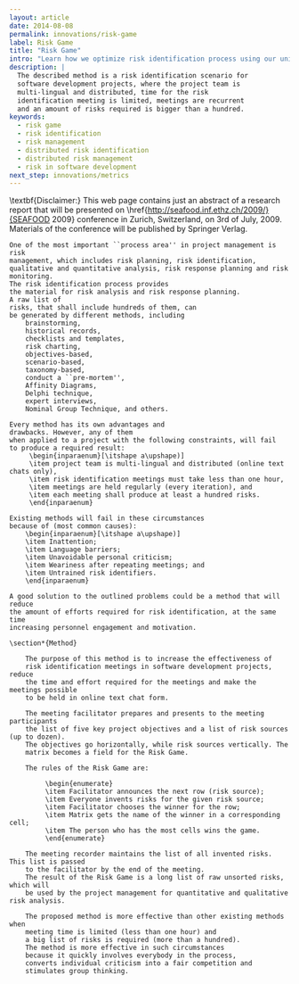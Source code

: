 ```yaml
---
layout: article
date: 2014-08-08
permalink: innovations/risk-game
label: Risk Game
title: "Risk Game"
intro: "Learn how we optimize risk identification process using our unique Risk Game approach"
description: |
  The described method is a risk identification scenario for
  software development projects, where the project team is
  multi-lingual and distributed, time for the risk
  identification meeting is limited, meetings are recurrent
  and an amount of risks required is bigger than a hundred.
keywords:
  - risk game
  - risk identification
  - risk management
  - distributed risk identification
  - distributed risk management
  - risk in software development
next_step: innovations/metrics
---
```


\textbf{Disclaimer:} This web page contains just an abstract of a research
    report that will be presented on \href{http://seafood.inf.ethz.ch/2009/}{SEAFOOD 2009} conference
    in Zurich, Switzerland, on 3rd of July, 2009. Materials of the conference will be
    published by Springer Verlag.

    One of the most important ``process area'' in project management is risk
    management, which includes risk planning, risk identification,
    qualitative and quantitative analysis, risk response planning and risk monitoring.
    The risk identification process provides
    the material for risk analysis and risk response planning.
    A raw list of
    risks, that shall include hundreds of them, can
    be generated by different methods, including
        brainstorming,
        historical records,
        checklists and templates,
        risk charting,
        objectives-based,
        scenario-based,
        taxonomy-based,
        conduct a ``pre-mortem'',
        Affinity Diagrams,
        Delphi technique,
        expert interviews,
        Nominal Group Technique, and others.

    Every method has its own advantages and
    drawbacks. However, any of them
    when applied to a project with the following constraints, will fail
    to produce a required result:
         \begin{inparaenum}[\itshape a\upshape)]
         \item project team is multi-lingual and distributed (online text chats only),
         \item risk identification meetings must take less than one hour,
         \item meetings are held regularly (every iteration), and
         \item each meeting shall produce at least a hundred risks.
         \end{inparaenum}

    Existing methods will fail in these circumstances
    because of (most common causes):
        \begin{inparaenum}[\itshape a\upshape)]
        \item Inattention;
        \item Language barriers;
        \item Unavoidable personal criticism;
        \item Weariness after repeating meetings; and
        \item Untrained risk identifiers.
        \end{inparaenum}

    A good solution to the outlined problems could be a method that will reduce
    the amount of efforts required for risk identification, at the same time
    increasing personnel engagement and motivation.

    \section*{Method}

        The purpose of this method is to increase the effectiveness of
        risk identification meetings in software development projects, reduce
        the time and effort required for the meetings and make the meetings possible
        to be held in online text chat form.

        The meeting facilitator prepares and presents to the meeting participants
        the list of five key project objectives and a list of risk sources (up to dozen).
        The objectives go horizontally, while risk sources vertically. The
        matrix becomes a field for the Risk Game.

        The rules of the Risk Game are:

             \begin{enumerate}
             \item Facilitator announces the next row (risk source);
             \item Everyone invents risks for the given risk source;
             \item Facilitator chooses the winner for the row;
             \item Matrix gets the name of the winner in a corresponding cell;
             \item The person who has the most cells wins the game.
             \end{enumerate}

        The meeting recorder maintains the list of all invented risks. This list is passed
        to the facilitator by the end of the meeting.
        The result of the Risk Game is a long list of raw unsorted risks, which will
        be used by the project management for quantitative and qualitative risk analysis.

        The proposed method is more effective than other existing methods when
        meeting time is limited (less than one hour) and
        a big list of risks is required (more than a hundred).
        The method is more effective in such circumstances
        because it quickly involves everybody in the process,
        converts individual criticism into a fair competition and
        stimulates group thinking.
